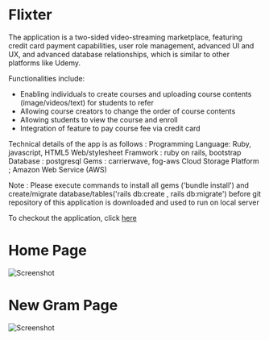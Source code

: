 # Flixter 

The application is a two-sided video-streaming marketplace, featuring credit card payment capabilities, user role management, advanced UI and UX, and advanced database relationships, which is similar to other platforms like Udemy.

Functionalities include:
- Enabling individuals to create courses and uploading course contents (image/videos/text) for students to refer
- Allowing course creators to change the order of course contents
- Allowing students to view the course and enroll 
- Integration of feature to pay course fee via credit card 


Technical details of the app is as follows :
Programming Language: Ruby, javascript, HTML5
Web/stylesheet Framwork : ruby on rails, bootstrap  
Database : postgresql
Gems : carrierwave, fog-aws
Cloud Storage Platform ; Amazon Web Service (AWS)

Note : Please execute commands to install all gems ('bundle install') and create/migrate database/tables('rails db:create , rails db:migrate') before git repository of this application is downloaded and used to run on local server 

To checkout the application, click [here](https://grammable-sunnypatel.herokuapp.com/) 

# Home Page
<img src="screenshot-1.png" alt="Screenshot">

# New Gram Page
<img src="screenshot-2.png" alt="Screenshot">